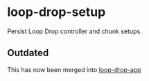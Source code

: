 loop-drop-setup
===

Persist Loop Drop controller and chunk setups.

## Outdated

This has now been merged into [loop-drop-app](https://github.com/mmckegg/loop-drop-app)
